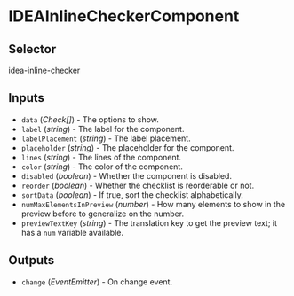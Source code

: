 # IDEAInlineCheckerComponent

## Selector

idea-inline-checker

## Inputs

- `data` (*Check[]*) - The options to show.
- `label` (*string*) - The label for the component.
- `labelPlacement` (*string*) - The label placement.
- `placeholder` (*string*) - The placeholder for the component.
- `lines` (*string*) - The lines of the component.
- `color` (*string*) - The color of the component.
- `disabled` (*boolean*) - Whether the component is disabled.
- `reorder` (*boolean*) - Whether the checklist is reorderable or not.
- `sortData` (*boolean*) - If true, sort the checklist alphabetically.
- `numMaxElementsInPreview` (*number*) - How many elements to show in the preview before to generalize on the number.
- `previewTextKey` (*string*) - The translation key to get the preview text; it has a `num` variable available.

## Outputs

- `change` (*EventEmitter<void>*) - On change event.
